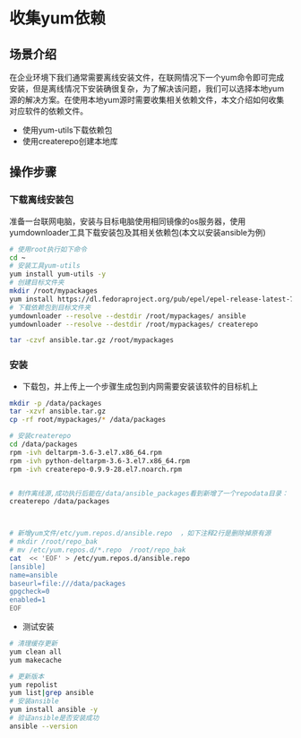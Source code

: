 # 收集yum依赖

## 场景介绍

在企业环境下我们通常需要离线安装文件，在联网情况下一个yum命令即可完成安装，但是离线情况下安装确很复杂，为了解决该问题，我们可以选择本地yum源的解决方案。在使用本地yum源时需要收集相关依赖文件，本文介绍如何收集对应软件的依赖文件。

* 使用yum-utils下载依赖包
* 使用createrepo创建本地库


## 操作步骤 

### 下载离线安装包

准备一台联网电脑，安装与目标电脑使用相同镜像的os服务器，使用yumdownloader工具下载安装包及其相关依赖包(本文以安装ansible为例)  

```bash 
# 使用root执行如下命令  
cd ~
# 安装工具yum-utils   
yum install yum-utils -y
# 创建目标文件夹 
mkdir /root/mypackages
yum install https://dl.fedoraproject.org/pub/epel/epel-release-latest-7.noarch.rpm -y
# 下载依赖包到目标文件夹 
yumdownloader --resolve --destdir /root/mypackages/ ansible
yumdownloader --resolve --destdir /root/mypackages/ createrepo

tar -czvf ansible.tar.gz /root/mypackages

```

###  安装

* 下载包，并上传上一个步骤生成包到内网需要安装该软件的目标机上 


```bash 
mkdir -p /data/packages
tar -xzvf ansible.tar.gz 
cp -rf root/mypackages/* /data/packages

# 安装createrepo
cd /data/packages
rpm -ivh deltarpm-3.6-3.el7.x86_64.rpm 
rpm -ivh python-deltarpm-3.6-3.el7.x86_64.rpm
rpm -ivh createrepo-0.9.9-28.el7.noarch.rpm 


# 制作离线源,成功执行后能在/data/ansible_packages看到新增了一个repodata目录：
createrepo /data/packages



# 新增yum文件/etc/yum.repos.d/ansible.repo  ，如下注释2行是删除掉原有源
# mkdir /root/repo_bak
# mv /etc/yum.repos.d/*.repo  /root/repo_bak
cat  << 'EOF' > /etc/yum.repos.d/ansible.repo
[ansible]
name=ansible
baseurl=file:///data/packages
gpgcheck=0
enabled=1
EOF

```

* 测试安装  

```bash 
# 清理缓存更新 
yum clean all 
yum makecache

# 更新版本
yum repolist
yum list|grep ansible 
# 安装ansible 
yum install ansible -y
# 验证ansible是否安装成功
ansible --version

```